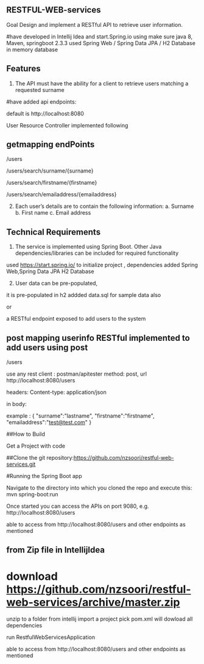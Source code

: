 ## RESTFUL-WEB-services

Goal Design and implement a RESTful API to retrieve user information. 

#have developed in Intellij Idea and   start.Spring.io using make sure java 8, Maven, springboot 2.3.3
 used Spring Web  / Spring Data JPA  / H2 Database in memory database


##  Features 
1. The API must have the ability for a client to retrieve users matching a requested surname 

#have added api endpoints:

default is http://localhost:8080

User Resource Controller implemented following 

## getmapping endPoints

/users

/users/search/surname/{surname}

/users/search/firstname/{firstname}

/users/search/emailaddress/{emailaddress}




2. Each user’s details are to contain the following information: a. Surname b. First name c. Email address 



## Technical Requirements 


1. The service is  implemented using Spring Boot. Other Java dependencies/libraries can be included for required functionality 


used https://start.spring.io/ to initialize project , dependencies added Spring Web,Spring Data JPA H2 Database


2. User data can be pre-populated, 

it is pre-populated in h2 addded data.sql for sample data   also

or 

a RESTful endpoint exposed to add users to the system

## post mapping userinfo RESTful  implemented to add users using post

/users

use any rest client : postman/apitester
method: post, url  http://localhost:8080/users

headers: Content-type: application/json  

 in body: 
 
 example : {
  "surname":"lastname",
  "firstname":"firstname",
  "emailaddress":"test@test.com"
}

##How to Build

Get a Project with code

##Clone the git repository:https://github.com/nzsoori/restful-web-services.git

#Running the Spring Boot app

Navigate to the directory into which you cloned the repo and execute this: mvn spring-boot:run

Once started you can access the APIs on port 9080, e.g. http://localhost:8080/users

 able to access from http://localhost:8080/users and other endpoints as mentioned
 
 
  
  ## from Zip file  in IntellijIdea
# download https://github.com/nzsoori/restful-web-services/archive/master.zip
unzip to a folder  from intellij import a project pick pom.xml  will dowload all dependencies

 run RestfulWebServicesApplication 
 
 able to access from http://localhost:8080/users and other endpoints as mentioned
 
 




